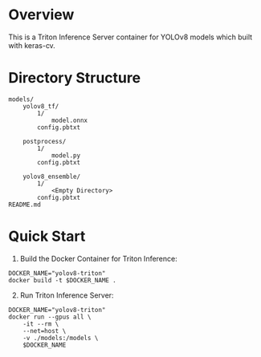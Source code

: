 # Overview
This is a Triton Inference Server container for YOLOv8 models which built with keras-cv.

# Directory Structure
```
models/
    yolov8_tf/
        1/
            model.onnx
        config.pbtxt
        
    postprocess/
        1/
            model.py
        config.pbtxt
        
    yolov8_ensemble/
        1/
            <Empty Directory>
        config.pbtxt
README.md
```


# Quick Start

1. Build the Docker Container for Triton Inference:
```
DOCKER_NAME="yolov8-triton"
docker build -t $DOCKER_NAME .
```

2. Run Triton Inference Server:
```
DOCKER_NAME="yolov8-triton"
docker run --gpus all \
    -it --rm \
    --net=host \
    -v ./models:/models \
    $DOCKER_NAME
```



